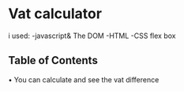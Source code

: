 # Vat calculator
 i used:
 -javascript& The DOM
 -HTML
-CSS flex box


## Table of Contents
• You can calculate and see the vat difference


